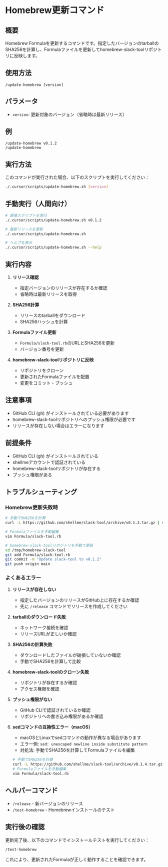 # Homebrew更新コマンド

## 概要

Homebrew Formulaを更新するコマンドです。指定したバージョンのtarballのSHA256を計算し、Formulaファイルを更新してhomebrew-slack-toolリポジトリに反映します。

## 使用方法

```
/update-homebrew [version]
```

## パラメータ

- `version`: 更新対象のバージョン（省略時は最新リリース）

## 例

```
/update-homebrew v0.1.2
/update-homebrew
```

## 実行方法

このコマンドが実行された場合、以下のスクリプトを実行してください：
```bash
./.cursor/scripts/update-homebrew.sh [version]
```

## 手動実行（人間向け）

```bash
# 直接スクリプトを実行
./.cursor/scripts/update-homebrew.sh v0.1.2

# 最新リリースを更新
./.cursor/scripts/update-homebrew.sh

# ヘルプを表示
./.cursor/scripts/update-homebrew.sh --help
```

## 実行内容

1. **リリース確認**
   - 指定バージョンのリリースが存在するか確認
   - 省略時は最新リリースを取得

2. **SHA256計算**
   - リリースのtarballをダウンロード
   - SHA256ハッシュを計算

3. **Formulaファイル更新**
   - `Formula/slack-tool.rb`のURLとSHA256を更新
   - バージョン番号を更新

4. **homebrew-slack-toolリポジトリに反映**
   - リポジトリをクローン
   - 更新されたFormulaファイルを配置
   - 変更をコミット・プッシュ

## 注意事項

- GitHub CLI (gh) がインストールされている必要があります
- homebrew-slack-toolリポジトリへのプッシュ権限が必要です
- リリースが存在しない場合はエラーになります

## 前提条件

- GitHub CLI (gh) がインストールされている
- shellmeアカウントで認証されている
- homebrew-slack-toolリポジトリが存在する
- プッシュ権限がある

## トラブルシューティング

### Homebrew更新失敗時

```bash
# 手動でSHA256を計算
curl -L https://github.com/shellme/slack-tool/archive/v0.1.2.tar.gz | shasum -a 256

# Formulaファイルを手動編集
vim Formula/slack-tool.rb

# homebrew-slack-toolリポジトリを手動で更新
cd /tmp/homebrew-slack-tool
git add Formula/slack-tool.rb
git commit -m "Update slack-tool to v0.1.2"
git push origin main
```

### よくあるエラー

1. **リリースが存在しない**
   - 指定したバージョンのリリースがGitHub上に存在するか確認
   - 先に `/release` コマンドでリリースを作成してください

2. **tarballのダウンロード失敗**
   - ネットワーク接続を確認
   - リリースURLが正しいか確認

3. **SHA256の計算失敗**
   - ダウンロードしたファイルが破損していないか確認
   - 手動でSHA256を計算して比較

4. **homebrew-slack-toolのクローン失敗**
   - リポジトリが存在するか確認
   - アクセス権限を確認

5. **プッシュ権限がない**
   - GitHub CLIで認証されているか確認
   - リポジトリへの書き込み権限があるか確認

6. **sedコマンドの互換性エラー（macOS）**
   - macOSとLinuxでsedコマンドの動作が異なる場合があります
   - エラー例: `sed: unescaped newline inside substitute pattern`
   - 対処法: 手動でSHA256を計算してFormulaファイルを編集
   ```bash
   # 手動でSHA256を計算
   curl -L https://github.com/shellme/slack-tool/archive/v0.1.4.tar.gz | shasum -a 256
   # Formulaファイルを手動編集
   vim Formula/slack-tool.rb
   ```

## ヘルパーコマンド

- `/release` - 新バージョンのリリース
- `/test-homebrew` - Homebrewインストールのテスト

## 実行後の確認

更新完了後、以下のコマンドでインストールテストを実行してください：

```bash
/test-homebrew
```

これにより、更新されたFormulaが正しく動作することを確認できます。
